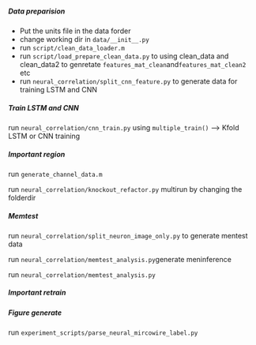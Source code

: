 ##### Data preparision

* Put the units file in the data forder
* change working dir in `data/__init__.py`
* run `script/clean_data_loader.m`
* run `script/load_prepare_clean_data.py` to using clean_data and clean_data2 to genretate `features_mat_clean`and`features_mat_clean2` etc
* run `neural_correlation/split_cnn_feature.py` to generate data for training LSTM and CNN

##### Train LSTM  and CNN

run `neural_correlation/cnn_train.py` using `multiple_train()` --> Kfold LSTM or CNN training

##### Important region

run `generate_channel_data.m`

run `neural_correlation/knockout_refactor.py` multirun by changing the folderdir

##### Memtest

run `neural_correlation/split_neuron_image_only.py` to generate mentest data

run `neural_correlation/memtest_analysis.py`generate meninference

run `neural_correlation/memtest_analysis.py`

##### Important retrain

##### Figure generate

run `experiment_scripts/parse_neural_mircowire_label.py`

